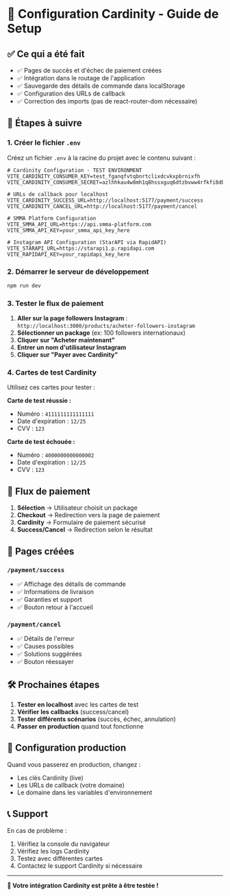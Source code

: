 # 🚀 Configuration Cardinity - Guide de Setup

## ✅ Ce qui a été fait

- ✅ Pages de succès et d'échec de paiement créées
- ✅ Intégration dans le routage de l'application
- ✅ Sauvegarde des détails de commande dans localStorage
- ✅ Configuration des URLs de callback
- ✅ Correction des imports (pas de react-router-dom nécessaire)

## 📝 Étapes à suivre

### 1. Créer le fichier `.env`

Créez un fichier `.env` à la racine du projet avec le contenu suivant :

```env
# Cardinity Configuration - TEST ENVIRONMENT
VITE_CARDINITY_CONSUMER_KEY=test_fganqfvtqbnrtclixdcvkxpbrnixfh
VITE_CARDINITY_CONSUMER_SECRET=azlhhkau4w8mh1q8hssxguq6dtzbvww4rfkfi8db4yhxm39ey1

# URLs de callback pour localhost
VITE_CARDINITY_SUCCESS_URL=http://localhost:5177/payment/success
VITE_CARDINITY_CANCEL_URL=http://localhost:5177/payment/cancel

# SMMA Platform Configuration
VITE_SMMA_API_URL=https://api.smma-platform.com
VITE_SMMA_API_KEY=your_smma_api_key_here

# Instagram API Configuration (StarAPI via RapidAPI)
VITE_STARAPI_URL=https://starapi1.p.rapidapi.com
VITE_RAPIDAPI_KEY=your_rapidapi_key_here
```

### 2. Démarrer le serveur de développement

```bash
npm run dev
```

### 3. Tester le flux de paiement

1. **Aller sur la page followers Instagram** : `http://localhost:3000/products/acheter-followers-instagram`
2. **Sélectionner un package** (ex: 100 followers internationaux)
3. **Cliquer sur "Acheter maintenant"**
4. **Entrer un nom d'utilisateur Instagram**
5. **Cliquer sur "Payer avec Cardinity"**

### 4. Cartes de test Cardinity

Utilisez ces cartes pour tester :

**Carte de test réussie :**
- Numéro : `4111111111111111`
- Date d'expiration : `12/25`
- CVV : `123`

**Carte de test échouée :**
- Numéro : `4000000000000002`
- Date d'expiration : `12/25`
- CVV : `123`

## 🔄 Flux de paiement

1. **Sélection** → Utilisateur choisit un package
2. **Checkout** → Redirection vers la page de paiement
3. **Cardinity** → Formulaire de paiement sécurisé
4. **Success/Cancel** → Redirection selon le résultat

## 📱 Pages créées

### `/payment/success`
- ✅ Affichage des détails de commande
- ✅ Informations de livraison
- ✅ Garanties et support
- ✅ Bouton retour à l'accueil

### `/payment/cancel`
- ✅ Détails de l'erreur
- ✅ Causes possibles
- ✅ Solutions suggérées
- ✅ Bouton réessayer

## 🛠️ Prochaines étapes

1. **Tester en localhost** avec les cartes de test
2. **Vérifier les callbacks** (success/cancel)
3. **Tester différents scénarios** (succès, échec, annulation)
4. **Passer en production** quand tout fonctionne

## 🔧 Configuration production

Quand vous passerez en production, changez :
- Les clés Cardinity (live)
- Les URLs de callback (votre domaine)
- Le domaine dans les variables d'environnement

## 📞 Support

En cas de problème :
1. Vérifiez la console du navigateur
2. Vérifiez les logs Cardinity
3. Testez avec différentes cartes
4. Contactez le support Cardinity si nécessaire

---

**🎉 Votre intégration Cardinity est prête à être testée !**
